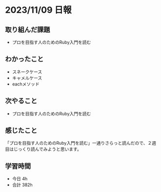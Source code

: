 # 2023/11/09 日報

## 取り組んだ課題
- プロを目指す人のためのRuby入門を読む

## わかったこと
- スネークケース
- キャメルケース
- eachメソッド

## 次やること
- プロを目指す人のためのRuby入門を読む

## 感じたこと
「プロを目指す人のためのRuby入門を読む」一通りさらっと読んだので、２週目はじっくり読んでみようと思います。

## 学習時間
- 今日 4h
- 合計 382h
